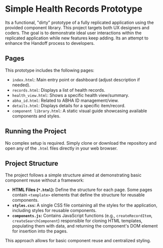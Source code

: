 # Simple Health Records Prototype

Its a functional, "dirty" prototype of a fully replicated application using the provided component library. This project targets both UX designers and coders. The goal is to demonstrate ideal user interactions within the replicated application while new features keep adding. Its an attempt to enhance the Handoff process to developers.

## Pages

This prototype includes the following pages:

*   `index.html`: Main entry point or dashboard (adjust description if needed).
*   `records.html`: Displays a list of health records.
*   `health_view.html`: Shows a specific health view/summary.
*   `abha_id.html`: Related to ABHA ID management/view.
*   `details.html`: Displays details for a specific item/record.
*   `component library.html`: A static visual guide showcasing available components and styles.

## Running the Project

No complex setup is required. Simply clone or download the repository and open any of the `.html` files directly in your web browser.

## Project Structure

The project follows a simple structure aimed at demonstrating basic component reuse without a framework:

*   **HTML Files (`*.html`):** Define the structure for each page. Some pages contain `<template>` elements that define the structure for reusable components.
*   **`styles.css`:** A single CSS file containing all the styles for the application, including styles for reusable components.
*   **`components.js`:** Contains JavaScript functions (e.g., `createRecordItem`, `createSearchComponent`) responsible for cloning HTML templates, populating them with data, and returning the component's DOM element for insertion into the pages.

This approach allows for basic component reuse and centralized styling.